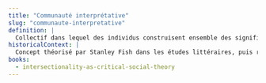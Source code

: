 ```yaml
---
title: "Communauté interprétative"
slug: "communaute-interpretative"
definition: |
  Collectif dans lequel des individus construisent ensemble des significations à partir de leurs expériences partagées, en dehors ou à la marge des institutions dominantes.
historicalContext: |
  Concept théorisé par Stanley Fish dans les études littéraires, puis réinvesti dans les épistémologies féministes pour penser la production collective de savoir dans les espaces militants, familiaux ou culturels.
books:
  - intersectionality-as-critical-social-theory
---
```

